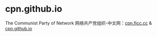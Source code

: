 # cpn.github.io
The Communist Party of Network
网络共产党组织-中文网：[cpn.ficc.cc](http://cpn.ficc.cc) & [cpn.github.io](http://cpn.github.io)
